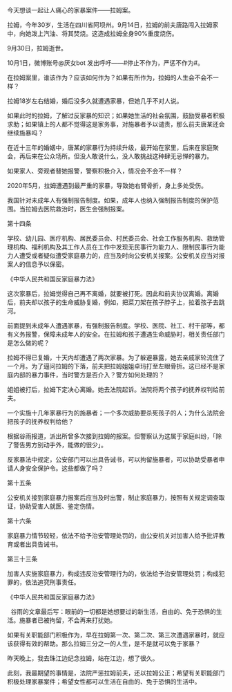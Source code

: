 今天想谈一起让人痛心的家暴案件——拉姆案。

拉姆，今年30岁，生活在四川省阿坝州。9月14日，拉姆的前夫唐路闯入拉姆家中，向她泼上汽油、将其焚烧。这造成拉姆全身90%重度烧伤。

9月30日，拉姆逝世。

10月1日，微博账号@厌女bot 发出呼吁——#停止不作为，严惩不作为#。

在拉姆案里，谁该作为？应该如何作为？如果有所作为，拉姆的人生会不会不一样？

拉姆18岁左右结婚，婚后没多久就遭遇家暴，但她几乎不对人说。

如果此时的拉姆，了解过反家暴的知识；如果她生活的社会氛围，鼓励受暴者积极求助；如果镇上的人都不觉得这是家务事，对施暴者予以谴责，那么前夫唐某还会继续施暴吗？

在近十三年的婚姻中，唐某的家暴行为持续升级，最开始在家里，后来在家庭聚会，再后来在公众场所。但没人敢说什么，没人敢挑战这种肆无忌惮的暴力。

如果家人、旁观者替她报警，警察积极介入，情况会不会不一样？

2020年5月，拉姆遭遇到最严重的家暴，导致她右臂骨折，身上多处受伤。

我国针对未成年人有强制报告制度。如果，成年人也纳入强制报告制度的保护范围。当拉姆去医院救治时，医生会强制报案。

第十四条

学校、幼儿园、医疗机构、居民委员会、村民委员会、社会工作服务机构、救助管理机构、福利机构及其工作人员在工作中发现无民事行为能力人、限制民事行为能力人遭受或者疑似遭受家庭暴力的，应当及时向公安机关报案。公安机关应当对报案人的信息予以保密。

《中华人民共和国反家庭暴力法》

这次家暴后，拉姆觉得自己再不离婚，就要被打死。因此和前夫协议离婚。离婚后，前夫却以孩子的生命威胁复婚，例如，把菜刀架在孩子脖子上，拉着孩子去跳河。

前面提到未成年人遭遇家暴，有强制报告制度。学校、医院、社工、村干部等，都有义务报警，保障未成年人的安全。在拉姆和孩子遭遇生命威胁时，相关责任部门是怎么做的呢？

拉姆不得已复婚，十天内却遭遇了两次家暴。为了躲避暴露，她去亲戚家轮流住了一个月。为了逼问拉姆的下落，前夫把拉姆姐姐卓玛打至左眼骨折。这已经不是家庭内部的暴力事件，当时警方是否介入？警方如何处理的？

姐姐被打后，拉姆下定决心离婚。她去法院起诉。法院将两个孩子的抚养权判给前夫。

一个实施十几年家暴行为的施暴者；一个多次威胁要杀死孩子的人；为什么法院会把孩子的抚养权判给他？

根据谷雨报道，派出所曾多次接到拉姆的报案。但警察认为这属于家庭纠纷，「除了警告男方别动手外，能做的很少」。

反家暴法中规定，公安部门可以出具告诫书，可以拘留施暴者，可以协助受暴者申请人身安全保护令。这些都做了吗？

第十五条

公安机关接到家庭暴力报案后应当及时出警，制止家庭暴力，按照有关规定调查取证，协助受害人就医、鉴定伤情。

第十六条

家庭暴力情节较轻，依法不给予治安管理处罚的，由公安机关对加害人给予批评教育或者出具告诫书。

第三十三条

加害人实施家庭暴力，构成违反治安管理行为的，依法给予治安管理处罚；构成犯罪的，依法追究刑事责任。

《中华人民共和国反家庭暴力法》

&#160; 谷雨的文章最后写：眼前的一切都是她想要过的新生活，自由的、免于恐惧的生活。施暴者已被拘留，不会再来打扰她。

如果有关职能部门积极作为，早在拉姆第一次、第二次、第三次遭遇家暴时，就应该获得有效的帮助。那么拉姆三分之一的人生，是不是就可以免于家暴？

昨天晚上，我去珠江边纪念拉姆，站在江边，想了很久。

此刻，我最期望的事情是，法院严惩拉姆前夫，还以拉姆公正；希望有关职能部门积极处理家暴案件；希望女性都可以生活在自由的、免于恐惧的生活中。

&#160;
